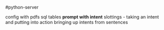 #python-server

config with 
pdfs
sql tables
**prompt with intent**
slottings - taking an intent and putting into action
bringing up intents from sentences